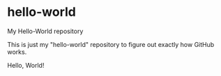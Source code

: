 # hello-world
My Hello-World repository

This is just my "hello-world" repository to figure out exactly how GitHub works.

Hello, World!
